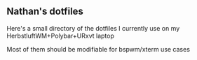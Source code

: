 ## Nathan's dotfiles

Here's a small directory of the dotfiles I currently use on my HerbstluftWM+Polybar+URxvt laptop

Most of them should be modifiable for bspwm/xterm use cases


